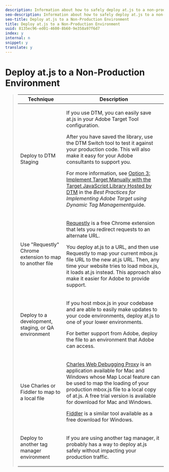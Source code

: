 ```yaml
---
description: Information about how to safely deploy at.js to a non-production environment.
seo-description: Information about how to safely deploy at.js to a non-production environment.
seo-title: Deploy at.js to a Non-Production Environment
title: Deploy at.js to a Non-Production Environment
uuid: 8135ec96-ed01-4600-8b60-9e358a97f6d7
index: y
internal: n
snippet: y
translate: y
---
```


# Deploy at.js to a Non-Production Environment




><table id="table_D7E62869F2B040DD8E7DDF1A1F1BCC37"> 
 <thead> 
  <tr> 
   <th colname="col1" class="entry">Technique</th> 
   <th colname="col2" class="entry">Description</th> 
  </tr>
 </thead>
 <tbody> 
  <tr> 
   <td colname="col1">Deploy to DTM Staging</td> 
   <td colname="col2"> <p>If you use DTM, you can easily save <span class="filepath">at.js</span> in your Adobe Target Tool configuration. </p> <p>After you have saved the library, use the DTM Switch tool to test it against your production code. This will also make it easy for your Adobe consultants to support you.</p> <p>For more information, see <a href="https://marketing.adobe.com/resources/help/en_US/dtm/target/t_implementing-target-manually-js-hosted-dtm.html" format="html" scope="external">Option 3: Implement Target Manually with the Target JavaScript Library Hosted by DTM</a> in the <i>Best Practices for Implementing Adobe Target using Dynamic Tag Management</i>guide. </p> </td> 
  </tr> 
  <tr> 
   <td colname="col1">Use "Requestly" Chrome extension to map to another file</td> 
   <td colname="col2"> <p> <a href="https://chrome.google.com/webstore/detail/requestly/mdnleldcmiljblolnjhpnblkcekpdkpa?hl=en" scope="external" format="http">Requestly</a> is a free Chrome extension that lets you redirect requests to an alternate URL. </p> <p>You deploy <span class="filepath">at.js</span> to a URL, and then use Requestly to map your current <span class="filepath">mbox.js</span> file URL to the new <span class="filepath">at.js</span> URL. Then, any time your website tries to load <span class="filepath">mbox.js</span>, it loads <span class="filepath">at.js</span> instead. This approach also make it easier for Adobe to provide support. </p> </td> 
  </tr> 
  <tr> 
   <td colname="col1">Deploy to a development, staging, or QA environment</td> 
   <td colname="col2"> <p>If you host <span class="filepath">mbox.js</span> in your codebase and are able to easily make updates to your code environments, deploy <span class="filepath">at.js</span> to one of your lower environments. </p> <p>For better support from Adobe, deploy the file to an environment that Adobe can access.</p> </td> 
  </tr> 
  <tr> 
   <td colname="col1">Use Charles or Fiddler to map to a local file</td> 
   <td colname="col2"> <p> <a href="http://www.charlesproxy.com/" scope="external" format="http">Charles Web Debugging Proxy</a> is an application available for Mac and Windows whose Map Local feature can be used to map the loading of your production <span class="filepath">mbox.js</span> file to a local copy of <span class="filepath">at.js</span>. A free trial version is available for download for Mac and Windows. </p> <p><a href="http://www.telerik.com/fiddler" scope="external" format="http">Fiddler</a> is a similar tool available as a free download for Windows. </p> </td> 
  </tr> 
  <tr> 
   <td colname="col1">Deploy to another tag manager environment</td> 
   <td colname="col2"> <p>If you are using another tag manager, it probably has a way to deploy <span class="filepath">at.js</span> safely without impacting your production traffic. </p> </td> 
  </tr> 
 </tbody> 
</table>

